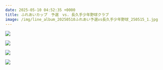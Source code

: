 ```yaml
---
date: 2025-05-10 04:52:35 +0000
title: ふれあいカップ　予選　vs. 長久手少年野球クラブ
image: /img/line_album_20250510ふれあい予選vs長久手少年野球_250515_1.jpg
---
```

![](/img/line_album_20250510ふれあい予選vs長久手少年野球_250515_2.jpg)

![](/img/line_album_20250510ふれあい予選vs長久手少年野球_250515_3.jpg)

![](/img/line_album_20250510ふれあい予選vs長久手少年野球_250515_4.jpg)

![](/img/line_album_20250510ふれあい予選vs長久手少年野球_250515_5.jpg)
